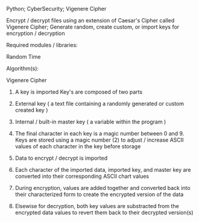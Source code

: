 Python; CyberSecurity; Vigenere Cipher

Encrypt / decrypt files using an extension of Caesar's Cipher called Vigenere Cipher; Generate random, create custom, or import keys for encryption / decryption

Required modules / libraries:

Random
Time

Algorithm(s):

Vigenere Cipher

1. A key is imported
  Key's are composed of two parts
  1. External key ( a text file containing a randomly generated or custom created key )
  2. Internal / built-in master key ( a variable within the program )
  3. The final character in each key is a magic number between 0 and 9. Keys are stored using a magic number (2) to adjust / increase ASCII values of each character in the key before storage

2. Data to encrypt / decrypt is imported
3. Each character of the imported data, imported key, and master key are converted into their corresponding ASCII chart values
4. During encryption, values are added together and converted back into their characterized form to create the encrypted version of the data
5. Elsewise for decryption, both key values are substracted from the encrypted data values to revert them back to their decrypted version(s)
